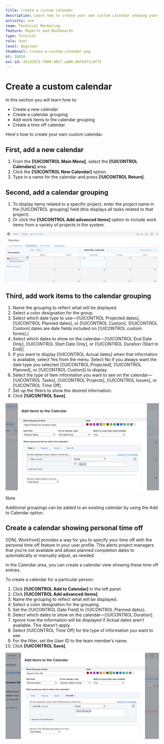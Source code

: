 ```yaml
---
title: Create a custom calendar
description: Learn how to create your own custom calendar showing your work items and personal time off.
activity: use
team: Technical Marketing
feature: Reports and Dashboards
type: Tutorial
role: User
level: Beginner
thumbnail: create-a-custom-calendar.png
kt: 10024
exl-id: d5c928f2-7989-401f-ad86-08fe971c9ff5
---
```

# Create a custom calendar

In this section you will learn how to:

* Create a new calendar
* Create a calendar grouping
* Add work items to the calendar grouping
* Create a time off calendar

Here's how to create your own custom calendar.

## First, add a new calendar

1. From the **[!UICONTROL Main Menu]**, select the **[!UICONTROL Calendars]** area.
1. Click the **[!UICONTROL New Calendar]** option.
1. Type in a name for the calendar and press **[!UICONTROL Return]**.

## Second, add a calendar grouping

1. To display items related to a specific project, enter the project name in the [!UICONTROL grouping] field (this displays all tasks related to that project).
1. Or click the **[!UICONTROL Add advanced items]** option to include work items from a variety of projects in the system.

![An image of the screen to add a grouping to a calendar](assets/calendar-2-1.png)

## Third, add work items to the calendar grouping

1. Name the grouping to reflect what will be displayed.
1. Select a color designation for the group.
1. Select which date type to use—[!UICONTROL Projected dates], [!UICONTROL Planned dates], or [!UICONTROL Custom]. ([!UICONTROL Custom] dates are date fields included on [!UICONTROL custom forms].)
1. Select which dates to show on the calendar—[!UICONTROL End Date Only], [!UICONTROL Start Date Only], or [!UICONTROL Duration (Start to End)].
1. If you want to display [!UICONTROL Actual dates] when that information is available, select Yes from the menu. Select No if you always want the date type you selected ([!UICONTROL Projected], [!UICONTROL Planned], or [!UICONTROL Custom]) to display.
1. Select the type of item information you want to see on the calendar—[!UICONTROL Tasks], [!UICONTROL Projects], [!UICONTROL Issues], or [!UICONTROL Time Off].
1. Set up the filters to show the desired information.
1. Click **[!UICONTROL Save]**.

![An image of the screen to add work items to a calendar grouping](assets/calendar-2-2.png)

>[!NOTE]
>
>Additional groupings can be added to an existing calendar by using the Add to Calendar option.

## Create a calendar showing personal time off

[!DNL Workfront] provides a way for you to specify your time off with the personal time off feature in your user profile. This alerts project managers that you’re not available and allows planned completion dates to automatically or manually adjust, as needed. 

In the Calendar area, you can create a calendar view showing these time off entries. 

To create a calendar for a particular person:

1. Click **[!UICONTROL Add to Calendar]** in the left panel.
1. Click **[!UICONTROL Add advanced items]**.
1. Name the grouping to reflect what will be displayed.
1. Select a color designation for the grouping.
1. Set the [!UICONTROL Date Field] to [!UICONTROL Planned dates].
1. Select which dates to show on the calendar—[!UICONTROL Duration].
1. Ignore how the information will be displayed if Actual dates aren’t available. This doesn’t apply.
1. Select [!UICONTROL Time Off] for the type of information you want to see.
1. For the filter, set the User ID to the team member’s name.
1. Click **[!UICONTROL Save]**.

![An image of the screen to add time off entries to a calendar grouping](assets/calendar-2-3.png)
